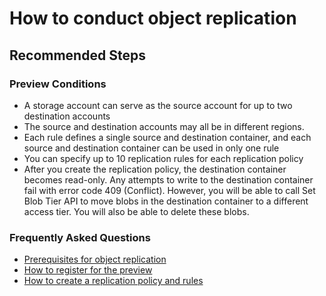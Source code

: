 <properties
	pageTitle="How to conduct object replication"
	description="How to conduct object replication"
	service="microsoft.storage"
	resource="storage"
	authors="siz"
	ms.author="siz"
	displayOrder=""
	selfHelpType="generic"
	supportTopicIds="32740858"
	resourceTags=""
	productPesIds="16459"
	cloudEnvironments="public, blackForest, fairfax, mooncake, usnat, ussec"
	articleId="fec8434a-ee85-432e-a300-7cfb4369d056"
	ownershipId="StorageMediaEdge_StorageBlobs"
/>

# How to conduct object replication

## **Recommended Steps**

### **Preview Conditions**

- A storage account can serve as the source account for up to two destination accounts
- The source and destination accounts may all be in different regions.
- Each rule defines a single source and destination container, and each source and destination container can be used in only one rule
- You can specify up to 10 replication rules for each replication policy
- After you create the replication policy, the destination container becomes read-only. Any attempts to write to the destination container fail with error code 409 (Conflict). However, you will be able to call Set Blob Tier API to move blobs in the destination container to a different access tier. You will also be able to delete these blobs. 

### **Frequently Asked Questions**

- [Prerequisites for object replication](https://docs.microsoft.com/azure/storage/blobs/object-replication-overview?tabs=powershell#prerequisites-for-object-replication)
- [How to register for the preview](https://docs.microsoft.com/azure/storage/blobs/object-replication-overview?tabs=powershell#register-for-the-preview)
- [How to create a replication policy and rules](https://docs.microsoft.com/azure/storage/blobs/object-replication-configure?tabs=portal#create-a-replication-policy-and-rules)
